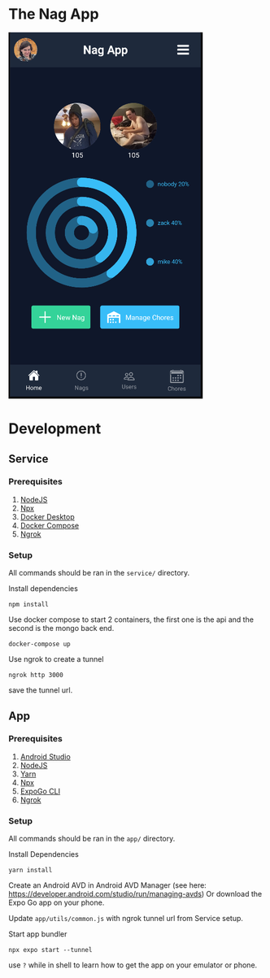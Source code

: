 # The Nag App

![Screenshot](https://raw.githubusercontent.com/zackpudil/TheNagApp/main/screenshot.png)

# Development

## Service

### Prerequisites

1. [NodeJS](https://nodejs.org/en/download/)
2. [Npx](https://www.npmjs.com/package/npx)
3. [Docker Desktop](https://www.docker.com/products/docker-desktop)
4. [Docker Compose](https://docs.docker.com/compose/install/)
5. [Ngrok](https://ngrok.com/download)

### Setup

All commands should be ran in the `service/` directory.

Install dependencies
```
npm install
```

Use docker compose to start 2 containers, the first one is the api and the second is the mongo back end.

```
docker-compose up
```

Use ngrok to create a tunnel
```
ngrok http 3000
```
save the tunnel url.
## App

### Prerequisites

1. [Android Studio](https://developer.android.com/studio/?gclid=CjwKCAiAsYyRBhACEiwAkJFKohGv5QBdFOZ2ey2pU2_JlRWihXKITqVtB96NrNYCzgiml3r9Tim0bRoC0OMQAvD_BwE&gclsrc=aw.ds)
2. [NodeJS](https://nodejs.org/en/download/)
3. [Yarn](https://classic.yarnpkg.com/lang/en/docs/install/#windows-stable)
4. [Npx](https://www.npmjs.com/package/npx)
5. [ExpoGo CLI](https://docs.expo.dev/get-started/installation/)
6. [Ngrok](https://ngrok.com/download)

### Setup

All commands should be ran in the `app/` directory.

Install Dependencies
```
yarn install
```

Create an Android AVD in Android AVD Manager (see here: https://developer.android.com/studio/run/managing-avds)
Or download the Expo Go app on your phone.

Update `app/utils/common.js` with ngrok tunnel url from Service setup.

Start app bundler
```
npx expo start --tunnel
```
use `?` while in shell to learn how to get the app on your emulator or phone.
